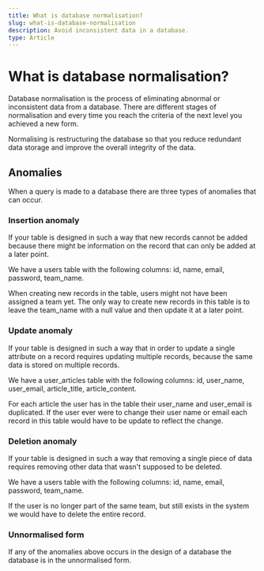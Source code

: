 ```yaml
---
title: What is database normalisation?
slug: what-is-database-normalisation
description: Avoid inconsistent data in a database.
type: Article
---
```


# What is database normalisation?

Database normalisation is the process of eliminating abnormal or inconsistent data from a database. There are different stages of normalisation and every time you reach the criteria of the next level you achieved a new form.

Normalising is restructuring the database so that you reduce redundant data storage and improve the overall integrity of the data.

## Anomalies

When a query is made to a database there are three types of anomalies that can occur.

### Insertion anomaly

If your table is designed in such a way that new records cannot be added because there might be information on the record that can only be added at a later point.

We have a users table with the following columns: id, name, email, password, team_name.

When creating new records in the table, users might not have been assigned a team yet. The only way to create new records in this table is to leave the team_name with a null value and then update it at a later point.

### Update anomaly

If your table is designed in such a way that in order to update a single attribute on a record requires updating multiple records, because the same data is stored on multiple records.

We have a user_articles table with the following columns: id, user_name, user_email, article_title, article_content.

For each article the user has in the table their user_name and user_email is duplicated. If the user ever were to change their user name or email each record in this table would have to be update to reflect the change.

### Deletion anomaly

If your table is designed in such a way that removing a single piece of data requires removing other data that wasn't supposed to be deleted.

We have a users table with the following columns: id, name, email, password, team_name.

If the user is no longer part of the same team, but still exists in the system we would have to delete the entire record.

### Unnormalised form

If any of the anomalies above occurs in the design of a database the database is in the unnormalised form.
